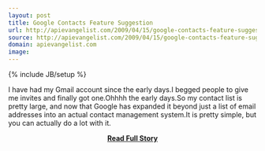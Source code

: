 ```yaml
---
layout: post
title: Google Contacts Feature Suggestion
url: http://apievangelist.com/2009/04/15/google-contacts-feature-suggestion/
source: http://apievangelist.com/2009/04/15/google-contacts-feature-suggestion/
domain: apievangelist.com
image: 
---
```

{% include JB/setup %}<p>I have had my Gmail account since the early days.I begged people to give me invites and finally got one.Ohhhh the early days.So my contact list is pretty large, and now that Google has expanded it beyond just a list of email addresses into an actual contact management system.It is pretty simple, but you can actually do a lot with it.</p>
<center><p><a href="http://apievangelist.com/2009/04/15/google-contacts-feature-suggestion/" style='padding:25px; font-sze:18px; font-weight: bold;'>Read Full Story</a></p></center>
